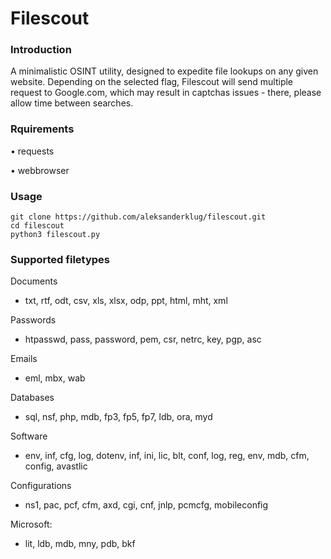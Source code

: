# Filescout

### Introduction
A minimalistic OSINT utility, designed to expedite file lookups on any given website.
Depending on the selected flag, Filescout will send multiple request to Google.com, which may result in captchas issues - there, please allow time between searches.

### Rquirements

• requests

• webbrowser

### Usage
```
git clone https://github.com/aleksanderklug/filescout.git
cd filescout
python3 filescout.py
```

### Supported filetypes

Documents

- txt, rtf, odt, csv, xls, xlsx, odp, ppt, html, mht, xml

Passwords

- htpasswd, pass, password, pem, csr, netrc, key, pgp, asc

Emails 

- eml, mbx, wab

Databases

- sql, nsf, php, mdb, fp3, fp5, fp7, ldb, ora, myd

Software 

- env, inf, cfg, log, dotenv, inf, ini, lic, blt, conf, log, reg, env, mdb, cfm, config, avastlic

Configurations

- ns1, pac, pcf, cfm, axd, cgi, cnf, jnlp, pcmcfg, mobileconfig

Microsoft:

- lit, ldb, mdb, mny, pdb, bkf
